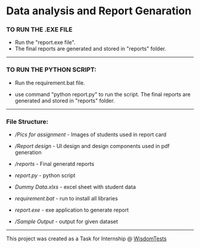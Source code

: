 # Data analysis and Report Genaration
### TO RUN THE .EXE FILE 
- Run the "report.exe file". 
- The final reports are generated and stored in "reports" folder.
---
### TO RUN THE PYTHON SCRIPT:


- Run the requirement.bat file.

- use command "python report.py" to run the script. The final reports are generated and stored in "reports" folder.

---

### File Structure:

- */Pics for assignment* - Images of students used in report card

- */Report design* - UI design and design components used in pdf generation

- */reports* - Final generatd reports

- *report.py* - python script

- *Dummy Data.xlxs* - excel sheet with student data

- *requirement.bat* - run to install all libraries

- *report.exe* - exe application to generate report

- */Sample Output* - output for given dataset
___
This project was created as a Task for Internship @ [WisdomTests](http://wisdomtests.com/)
    
